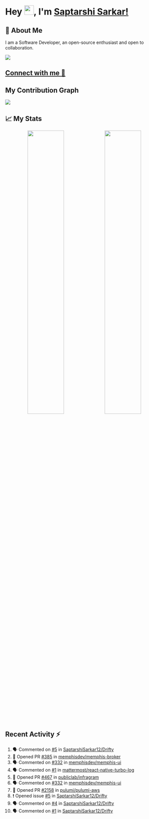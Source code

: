 # Hey <img src="https://github.com/TheDudeThatCode/TheDudeThatCode/blob/master/Assets/Hi.gif" width="30">, I'm [Saptarshi Sarkar!](https://bio.link/saptarshi) 

## 🚀 About Me
I am a Software Developer, an open-source enthusiast and open to collaboration.

![](https://visitor-badge.laobi.icu/badge?page_id=saptarshisarkar12.saptarshisarkar12)

## [Connect with me 💬](https://bio.link/saptarshi) 

## My Contribution Graph 
<img src="https://activity-graph.herokuapp.com/graph?username=SaptarshiSarkar12&bg_color=0f2d3d&color=1cadfb&line=1cadfb&point=1cadfb&area=true&hide_border=true">

## 📈 My Stats
<p align="center">	
  <img width="48%" src="https://github-readme-stats.vercel.app/api?username=saptarshisarkar12&show_icons=true&theme=tokyonight" />
  <img width="48%" src="https://github-readme-streak-stats.herokuapp.com/?user=saptarshisarkar12&theme=tokyonight" />
</p>

## Recent Activity :zap:
<!--START_SECTION:activity-->
1. 🗣 Commented on [#5](https://github.com/SaptarshiSarkar12/Drifty/issues/5) in [SaptarshiSarkar12/Drifty](https://github.com/SaptarshiSarkar12/Drifty)
2. 💪 Opened PR [#385](https://github.com/memphisdev/memphis-broker/pull/385) in [memphisdev/memphis-broker](https://github.com/memphisdev/memphis-broker)
3. 🗣 Commented on [#332](https://github.com/memphisdev/memphis-ui/issues/332) in [memphisdev/memphis-ui](https://github.com/memphisdev/memphis-ui)
4. 🗣 Commented on [#1](https://github.com/mattermost/react-native-turbo-log/issues/1) in [mattermost/react-native-turbo-log](https://github.com/mattermost/react-native-turbo-log)
5. 💪 Opened PR [#467](https://github.com/publiclab/infragram/pull/467) in [publiclab/infragram](https://github.com/publiclab/infragram)
6. 🗣 Commented on [#332](https://github.com/memphisdev/memphis-ui/issues/332) in [memphisdev/memphis-ui](https://github.com/memphisdev/memphis-ui)
7. 💪 Opened PR [#2158](https://github.com/pulumi/pulumi-aws/pull/2158) in [pulumi/pulumi-aws](https://github.com/pulumi/pulumi-aws)
8. ❗️ Opened issue [#5](https://github.com/SaptarshiSarkar12/Drifty/issues/5) in [SaptarshiSarkar12/Drifty](https://github.com/SaptarshiSarkar12/Drifty)
9. 🗣 Commented on [#4](https://github.com/SaptarshiSarkar12/Drifty/issues/4) in [SaptarshiSarkar12/Drifty](https://github.com/SaptarshiSarkar12/Drifty)
10. 🗣 Commented on [#1](https://github.com/SaptarshiSarkar12/Drifty/issues/1) in [SaptarshiSarkar12/Drifty](https://github.com/SaptarshiSarkar12/Drifty)
<!--END_SECTION:activity-->

